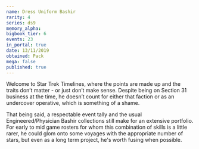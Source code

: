 ```yaml
---
name: Dress Uniform Bashir
rarity: 4
series: ds9
memory_alpha:
bigbook_tier: 6
events: 23
in_portal: true
date: 13/11/2019
obtained: Pack
mega: false
published: true
---
```


Welcome to Star Trek Timelines, where the points are made up and the traits don’t matter - or just don’t make sense. Despite being on Section 31 business at the time, he doesn’t count for either that faction or as an undercover operative, which is something of a shame.

That being said, a respectable event tally and the usual Engineered/Physician Bashir collections still make for an extensive portfolio. For early to mid game rosters for whom this combination of skills is a little rarer, he could glom onto some voyages with the appropriate number of stars, but even as a long term project, he's worth fusing when possible.
